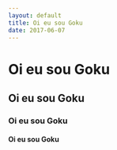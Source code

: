 ```yaml
---
layout: default
title: Oi eu sou Goku
date: 2017-06-07
---
```


# Oi eu sou Goku
## Oi eu sou Goku
### Oi eu sou Goku
#### Oi eu sou Goku
